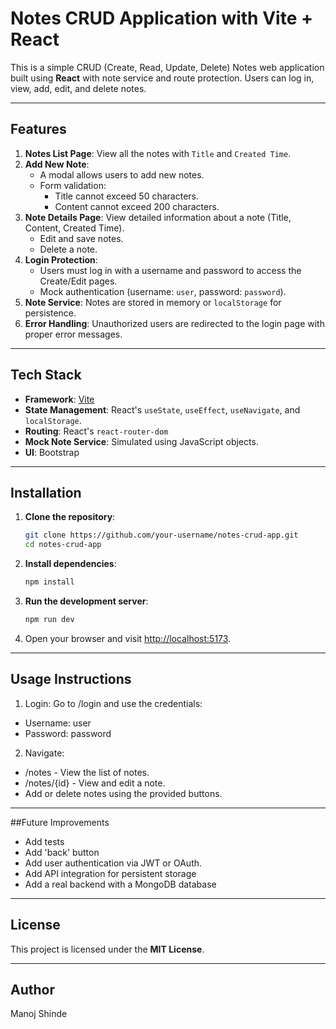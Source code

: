 # Notes CRUD Application with Vite + React

This is a simple CRUD (Create, Read, Update, Delete) Notes web application built using **React** with note service and route protection. Users can log in, view, add, edit, and delete notes.

---

## Features

1. **Notes List Page**: View all the notes with `Title` and `Created Time`.
2. **Add New Note**:  
   - A modal allows users to add new notes.  
   - Form validation:  
      - Title cannot exceed 50 characters.  
      - Content cannot exceed 200 characters.  
3. **Note Details Page**: View detailed information about a note (Title, Content, Created Time).  
   - Edit and save notes.  
   - Delete a note.  
4. **Login Protection**:  
   - Users must log in with a username and password to access the Create/Edit pages.  
   - Mock authentication (username: `user`, password: `password`).
5. **Note Service**: Notes are stored in memory or `localStorage` for persistence.
6. **Error Handling**: Unauthorized users are redirected to the login page with proper error messages.

---

## Tech Stack

- **Framework**: [Vite](https://vite.dev/)
- **State Management**: React's `useState`, `useEffect`, `useNavigate`, and `localStorage`.
- **Routing**: React's `react-router-dom`
- **Mock Note Service**: Simulated using JavaScript objects.
- **UI**: Bootstrap

---

## Installation

1. **Clone the repository**:
   ```bash
   git clone https://github.com/your-username/notes-crud-app.git
   cd notes-crud-app 
   ```

2. **Install dependencies**:
   ```bash
   npm install 
   ```

3. **Run the development server**:
   ```bash
   npm run dev 
   ```
4. Open your browser and visit [http://localhost:5173](http://localhost:5173).

---

## Usage Instructions
1.	Login:
Go to /login and use the credentials:
-	Username: user
-	Password: password

2.	Navigate:
-	/notes - View the list of notes.
-	/notes/{id} - View and edit a note.
-	Add or delete notes using the provided buttons.

---

##Future Improvements
- 	Add tests
- 	Add 'back' button
-	Add user authentication via JWT or OAuth.
-	Add API integration for persistent storage
-	Add a real backend with a MongoDB database

---

## License

This project is licensed under the **MIT License**.

---

## Author

Manoj Shinde